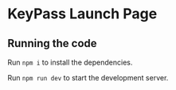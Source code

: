 
  # KeyPass Launch Page

  ## Running the code

  Run `npm i` to install the dependencies.

  Run `npm run dev` to start the development server.
  